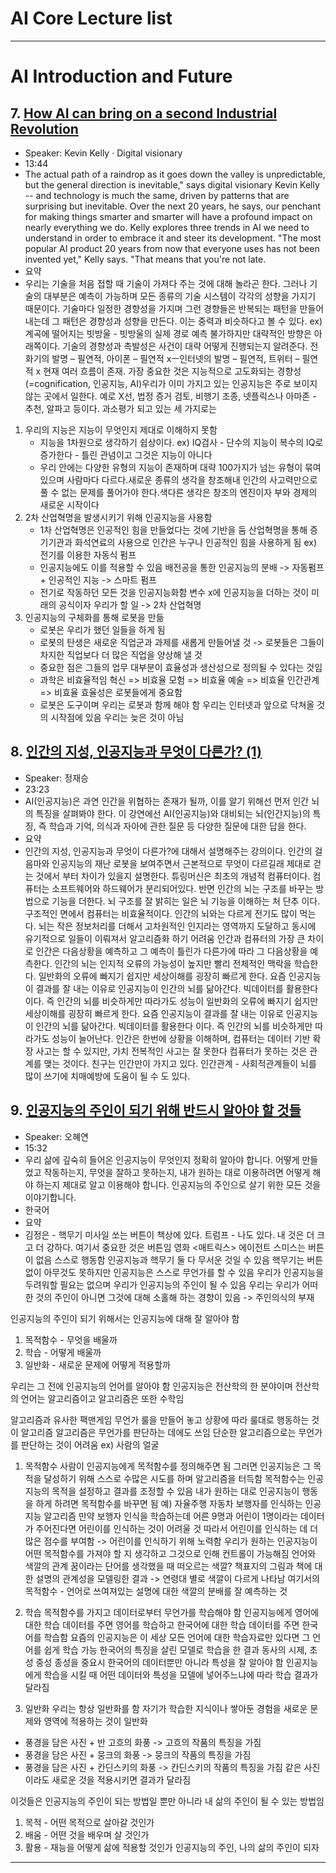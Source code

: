 
# AI Core Lecture list
----------------------------------------------------------
# AI Introduction and Future

## 7. [How AI can bring on a second Industrial Revolution](https://www.ted.com/talks/kevin_kelly_how_ai_can_bring_on_a_second_industrial_revolution)
- Speaker: Kevin Kelly · Digital visionary
- 13:44
- The actual path of a raindrop as it goes down the valley is unpredictable, but the general direction is inevitable," says digital visionary Kevin Kelly -- and technology is much the same, driven by patterns that are surprising but inevitable. Over the next 20 years, he says, our penchant for making things smarter and smarter will have a profound impact on nearly everything we do. Kelly explores three trends in AI we need to understand in order to embrace it and steer its development. "The most popular AI product 20 years from now that everyone uses has not been invented yet," Kelly says. "That means that you're not late.
- 요약
- 우리는 기술을 처음 접할 때 기술이 가져다 주는 것에 대해 놀라곤 한다. 그러나 기술의 대부분은 예측이 가능하며 모든 종류의 기술 시스템이 각각의 성향을 가지기 때문이다. 기술마다 일정한 경향성을 가지며 그런 경향들은 반복되는 패턴을 만들어내는데 그 패턴은 경향성과 성향을 만든다. 이는 중력과 비슷하다고 볼 수 있다.
ex) 계곡에 떨어지는 빗방울 - 빗방울의 실제 경로 예측 불가하지만  대략적인 방향은 아래쪽이다.
기술의 경향성과 촉발성은 사건이 대략 어떻게 진행되는지 알려준다.
전화기의 발명 – 필연적, 아이폰 – 필연적 xㅡ인터넷의 발명 – 필연적, 트위터 – 필연적 x
현재 여러 흐름이 존재. 가장 중요한 것은 지능적으로 고도화되는 경향성(=cognification, 인공지능, AI)우리가 이미 가지고 있는 인공지능은 주로 보이지 않는 곳에서 일한다. 예로 X선, 법정 증거 검토, 비행기 조종, 넷플릭스나 아마존 - 추천, 알파고 등이다.
과소평가 되고 있는 세 가지로는
1) 우리의 지능은 지능이 무엇인지 제대로 이해하지 못함
   - 지능을 1차원으로 생각하기 쉽상이다. ex) IQ검사 - 단수의 지능이 복수의 IQ로 증가한다 - 틀린 관념이고 그것은 지능이 아니다
   - 우리 안에는 다양한 유형의 지능이 존재하며 대략 100가지가 넘는 유형이 묶여 있으며 사람마다 다르다.새로운 종류의 생각을 창조해내 인간의 사고력만으로 풀 수 없는 문제를 풀어가야 한다.색다른 생각은 창조의 엔진이자 부와 경제의 새로운 시작이다
2) 2차 산업혁명을 발생시키기 위해 인공지능을 사용함
   - 1차 산업혁명은 인공적인 힘을 만들었다는 것에 기반을 둠
     산업혁명을 통해 증기기관과 화석연료의 사용으로 인간은 누구나 인공적인 힘을 사용하게 됨
     ex) 전기를 이용한 자동식 펌프
   - 인공지능에도 이를 적용할 수 있음
     배전공을 통한 인공지능의 분배 -> 자동펌프 + 인공적인 지능 -> 스마트 펌프
   - 전기로 작동하던 모든 것을 인공지능화함
     변수 x에 인공지능을 더하는 것이 미래의 공식이자 우리가 할 일 -> 2차 산업혁명
3) 인공지능의 구체화를 통해 로봇을 만듦
   - 로봇은 우리가 했던 일들을 하게 됨
   - 로봇의 탄생은 새로운 직업군과 과제를 새롭게 만들어낼 것
     -> 로봇들은 그들이 차지한 직업보다 더 많은 직업을 양상해 낼 것
   - 중요한 점은 그들의 업무 대부분이 효율성과 생산성으로 정의될 수 있다는 것임
   - 과학은 비효율적임
     혁신 => 비효율
     모험 => 비효율
     예술 => 비효율
     인간관계 => 비효율
     효율성은 로봇들에게 중요함
   - 로봇은 도구이며 우리는 로봇과 함께 해야 함
우리는 인터넷과 앞으로 닥쳐올 것의 시작점에 있음
우리는 늦은 것이 아님

## 8. [인간의 지성, 인공지능과 무엇이 다른가? (1)](https://www.youtube.com/watch?v=UTVVQkW7xns)
- Speaker: 정재승
- 23:23
- AI(인공지능)은 과연 인간을 위협하는 존재가 될까, 이를 알기 위해선 먼저 인간 뇌의 특징을 살펴봐야 한다. 이 강연에선 AI(인공지능)와 대비되는 뇌(인간지능)의 특징, 즉 학습과 기억, 의식과 자아에 관한 질문 등 다양한 질문에 대한 답을 한다.
- 요약
- 인간의 지성, 인공지능과 무엇이 다른가?에 대해서 설명해주는 강의이다. 인간의 걸음마와 인공지능의 재난 로봇을 보여주면서 근본적으로 무엇이 다르길래 제대로 걷는 것에서 부터 차이가 있을지 설명한다.
튜링머신은 최초의 개념적 컴퓨터이다. 컴퓨터는 소프트웨어와 하드웨어가 분리되어있다. 반면 인간의 뇌는 구조를 바꾸는 방법으로 기능을 더한다. 뇌 구조를 잘 밝히는 일은 뇌 기능을 이해하는 처 단추 이다. 
구조적인 면에서 컴퓨터는 비효율적이다. 인간의 뇌와는 다르게 전기도 많이 먹는다. 뇌는 작은 정보처리를 더해서 고차원적인 인지라는 영역까지 도달하고 동시에 유기적으로 일들이 이뤄져서 알고리즘화 하기 어려움 
인간과 컴퓨터의 가장 큰 차이로 인간은 다음상황을 예측하고 그 예측이 틀린가 다른가에 따라 그 다음상황을 예측한다. 인간의 뇌는 인지적 오류의 가능성이 높지만 빨리 전체적인 맥락을 학습한다.
일반화의 오류에 빠지기 쉽지만 세상이해를 굉장히 빠르게 한다. 요즘 인공지능이 결과를 잘 내는 이유로 인공지능이 인간의 뇌를 닮아간다. 빅데이터를 활용한다 이다. 즉 인간의 뇌를 비슷하게만 따라가도
성능이 
일반화의 오류에 빠지기 쉽지만 세상이해를 굉장히 빠르게 한다. 요즘 인공지능이 결과를 잘 내는 이유로 인공지능이 인간의 뇌를 닮아간다. 빅데이터를 활용한다 이다. 즉 인간의 뇌를 비슷하게만 따라가도 성능이 늘어난다. 인간은 한번에 상황을 이해하며, 컴퓨터는 데이터 기반 확장 사고는 할 수 있지만, 가치 전복적인 사고는 잘 못한다
컴퓨터가 못하는 것은 관계를 맺는 것이다. 친구는 인간만이 가지고 있다. 인간관계 - 사회적관계들이 뇌를 많이 쓰기에 치매예방에 도움이 될 수 도 있다. 


## 9. [인공지능의 주인이 되기 위해 반드시 알아야 할 것들](https://tv.naver.com/v/3730036?query=15%EB%B6%84+%EC%98%A4%ED%98%9C%EC%97%B0&plClips=false:3730036)
- Speaker: 오혜연
- 15:32
- 우리 삶에 깊숙히 들어온 인공지능이 무엇인지 정확히 알아야 합니다. 어떻게 만들었고 작동하는지, 무엇을 잘하고 못하는지, 내가 원하는 대로 이용하려면 어떻게 해야 하는지 제대로 알고 이용해야 합니다. 인공지능의 주인으로 살기 위한 모든 것을 이야기합니다.
- 한국어
- 요약
- 김정은 - 핵무기 미사일 쏘는 버튼이 책상에 있다.
트럼프 - 나도 있다. 내 것은 더 크고 더 강하다.
여기서 중요한 것은 버튼임
영화 <매트릭스> 에이전트 스미스는 버튼이 없음 스스로 행동함
인공지능과 핵무기 둘 다 무서운 것일 수 있음
핵무기는 버튼 없이 아무것도 못하지만 인공지능은 스스로 무언가를 할 수 있음
우리가 인공지능을 두려워할 필요는 없으며 우리가 인공지능의 주인이 될 수 있음
우리는 우리가 어떠한 것의 주인이 아니면 그것에 대해 소홀해 하는 경향이 있음
-> 주인의식의 부재

인공지능의 주인이 되기 위해서는 인공지능에 대해 잘 알아야 함
1) 목적함수 - 무엇을 배울까
2) 학습 - 어떻게 배울까
3) 일반화 - 새로운 문제에 어떻게 적용할까

우리는 그 전에 인공지능의 언어를 알아야 함
인공지능은 전산학의 한 분야이며 전산학의 언어는 알고리즘이고 알고리즘은 또한 수학임

알고리즘과 유사한 팩맨게임
무언가 룰을 만들어 놓고 상황에 따라 룰대로 행동하는 것이 알고리즘
알고리즘은 무언가를 판단하는 데에도 쓰임
단순한 알고리즘으로는 무언가를 판단하는 것이 어려움
ex) 사람의 얼굴

1) 목적함수
사람이 인공지능에게 목적함수를 정의해주면 됨
그러면 인공지능은 그 목적을 달성하기 위해 스스로 수많은 시도를 하며 알고리즘을 터득함
목적함수는 인공지능의 목적을 설정하고 결과를 조정할 수 있음
내가 원하는 대로 인공지능이 행동을 하게 하려면 목적함수를 바꾸면 됨
예) 자율주행 자동차
보행자를 인식하는 인공지능 알고리즘
만약 보행자 인식을 학습하는데 어른 9명과 어린이 1명이라는 데이터가 주어진다면 어린이를 인식하는 것이 어려울 것
따라서 어린이를 인식하는 데 더 많은 점수를 부여함 -> 어린이를 인식하기 위해 노력함
우리가 원하는 인공지능이 어떤 목적함수를 가져야 할 지 생각하고 그것으로 인해 컨트롤이 가능해짐
언어와 색깔의 관계
꿈이라는 단어를 생각했을 때 떠오르는 색깔?
책표지의 그림과 책에 대한 설명의 관계성을 모델링한 결과 -> 연령대 별로 색깔이 다르게 나타남
여기서의 목적함수 - 언어로 쓰여져있는 설명에 대한 색깔의 분배를 잘 예측하는 것

2) 학습
목적함수를 가지고 데이터로부터 무언가를 학습해야 함
인공지능에게 영어에 대한 학습 데이터를 주면 영어를 학습하고 한국어에 대한 학습 데이터를 주면 한국어를 학습함
요즘의 인공지능은 이 세상 모든 언어에 대한 학습자료만 있다면 그 언어를 쉽게 학습 가능
한국어의 특징을 살린 모델로 학습을 한 결과
동사의 시제, 초성 중성 종성을 중요시
한국어의 데이터뿐만 아니라 특성을 잘 알아야 함
인공지능에게 학습을 시킬 때 어떤 데이터와 특성을 모델에 넣어주느냐에 따라 학습 결과가 달라짐

3) 일반화
우리는 항상 일반화를 함
자기가 학습한 지식이나 쌓아둔 경험을 새로운 문제와 영역에 적용하는 것이 일반화
- 풍경을 담은 사진 + 반 고흐의 화풍 -> 고흐의 작품의 특징을 가짐
- 풍경을 담은 사진 + 뭉크의 화풍 -> 뭉크의 작품의 특징을 가짐
- 풍경을 담은 사진 + 칸딘스키의 화풍 -> 칸딘스키의 작품의 특징을 가짐
같은 사진이라도 새로운 것을 적용시키면 결과가 달라짐

이것들은 인공지능의 주인이 되는 방법일 뿐만 아니라 내 삶의 주인이 될 수 있는 방법임
1) 목적 - 어떤 목적으로 살아갈 것인가
2) 배움 - 어떤 것을 배우며 살 것인가
3) 활용 - 재능을 어떻게 삶에 적용할 것인가
인공지능의 주인, 나의 삶의 주인이 되자
----------------------------
